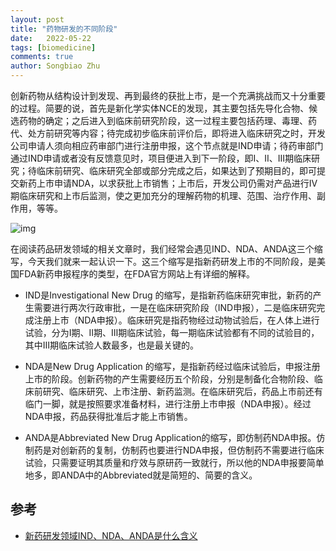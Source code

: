 ```yaml
---
layout: post
title: "药物研发的不同阶段"
date:   2022-05-22
tags: [biomedicine]
comments: true
author: Songbiao Zhu
---
```


创新药物从结构设计到发现、再到最终的获批上市，是一个充满挑战而又十分重要的过程。简要的说，首先是新化学实体NCE的发现，其主要包括先导化合物、候选药物的确定；之后进入到临床前研究阶段，这一过程主要包括药理、毒理、药代、处方前研究等内容；待完成初步临床前评价后，即将进入临床研究之时，开发公司申请人须向相应药审部门进行注册申报，这个节点就是IND申请；待药审部门通过IND申请或者没有反馈意见时，项目便进入到下一阶段，即I、II、III期临床研究；待临床前研究、临床研究全部或部分完成之后，如果达到了预期目的，即可提交新药上市申请NDA，以求获批上市销售；上市后，开发公司仍需对产品进行IV期临床研究和上市后监测，使之更加充分的理解药物的机理、范围、治疗作用、副作用，等等。

<!-- more -->

![img](https://pica.zhimg.com/80/v2-e7327364f722d42095e9bace9385b7ac_720w.jpg?source=1940ef5c)

在阅读药品研发领域的相关文章时，我们经常会遇见IND、NDA、ANDA这三个缩写，今天我们就来一起认识一下。这三个缩写是指新药研发上市的不同阶段，是美国FDA新药申报程序的类型，在FDA官方网站上有详细的解释。

* IND是Investigational New Drug  的缩写，是指新药临床研究审批，新药的产生需要进行两次行政审批，一是在临床研究阶段（IND申报），二是临床研究完成注册上市（NDA申报）。临床研究是指药物经过动物试验后，在人体上进行试验，分为Ⅰ期、Ⅱ期、Ⅲ期临床试验，每一期临床试验都有不同的试验目的，其中Ⅲ期临床试验人数最多，也是最关键的。

* NDA是New Drug Application  的缩写，是指新药经过临床试验后，申报注册上市的阶段。创新药物的产生需要经历五个阶段，分别是制备化合物阶段、临床前研究、临床研究、上市注册、新药监测。在临床研究后，药品上市前还有临门一脚，就是按照要求准备材料，进行注册上市申报（NDA申报）。经过NDA申报，药品获得批准后才能上市销售。
* ANDA是Abbreviated New Drug  Application的缩写，即仿制药NDA申报。仿制药是对创新药的复制，仿制药也要进行NDA申报，但仿制药不需要进行临床试验，只需要证明其质量和疗效与原研药一致就行，所以他的NDA申报要简单地多，即ANDA中的Abbreviated就是简短的、简要的含义。

## 参考

* [新药研发领域IND、NDA、ANDA是什么含义](https://baijiahao.baidu.com/s?id=1701617739075137818)